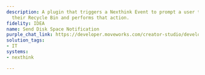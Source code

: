 ```yaml
---
description: A plugin that triggers a Nexthink Event to prompt a user to clean up
  their Recycle Bin and performs that action.
fidelity: IDEA
name: Send Disk Space Notification
purple_chat_link: https://developer.moveworks.com/creator-studio/developer-tools/purple-chat-builder/?workspace=%7B%22title%22%3A%22My+Workspace%22%2C%22botSettings%22%3A%7B%7D%2C%22mocks%22%3A%5B%7B%22id%22%3A6991%2C%22title%22%3A%22Mock+1%22%2C%22transcript%22%3A%7B%22settings%22%3A%7B%22colorStyle%22%3A%22LIGHT%22%2C%22startTime%22%3A%2211%3A43+AM%22%2C%22defaultPerson%22%3A%22GWEN%22%2C%22editable%22%3Atrue%7D%2C%22messages%22%3A%5B%7B%22from%22%3A%22BOT%22%2C%22text%22%3A%22%3Cp%3EYour+recycle+bin+is+full+and+could+use+a+cleanup.+Would+you+like+to+clear+it+now+to+free+up+some+space%3F%3C%2Fp%3E%22%7D%2C%7B%22from%22%3A%22USER%22%2C%22text%22%3A%22Yes%2C+I%27m+ready+to+clean+it+up+now.%22%7D%2C%7B%22from%22%3A%22BOT%22%2C%22text%22%3A%22%3Cp%3EYour+recycle+bin+has+been+successfully+cleared.+%F0%9F%91%8D+You+now+have+more+free+space+on+your+laptop.+%3C%2Fp%3E%22%7D%5D%7D%7D%5D%7D
solution_tags:
- IT
systems:
- nexthink

---
```


